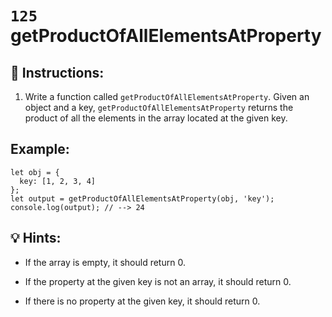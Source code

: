 # `125` getProductOfAllElementsAtProperty

## 📝 Instructions:

1. Write a function called `getProductOfAllElementsAtProperty`. Given an object and a key, `getProductOfAllElementsAtProperty` returns the product of all the elements in the array located at the given key.

## Example:

```Js
let obj = {
  key: [1, 2, 3, 4]
};
let output = getProductOfAllElementsAtProperty(obj, 'key');
console.log(output); // --> 24
```
## 💡  Hints:

+ If the array is empty, it should return 0.

+ If the property at the given key is not an array, it should return 0.

+ If there is no property at the given key, it should return 0.
